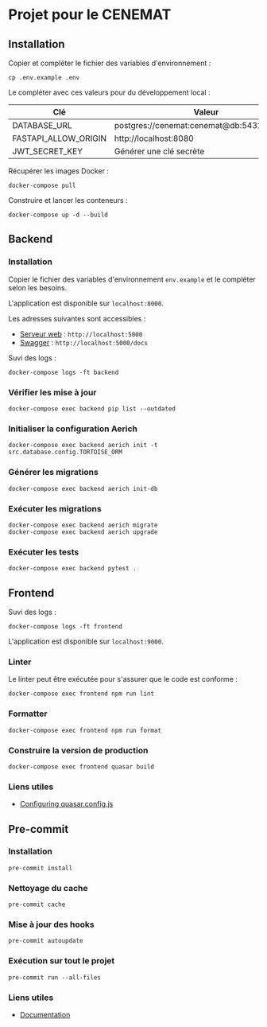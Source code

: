 # Projet pour le CENEMAT

## Installation

Copier et compléter le fichier des variables d'environnement :

```shell
cp .env.example .env
```

Le compléter avec ces valeurs pour du développement local :

Clé | Valeur
---|---
DATABASE_URL | postgres://cenemat:cenemat@db:5432/cenemat
FASTAPI_ALLOW_ORIGIN | http://localhost:8080
JWT_SECRET_KEY | Générer une clé secrète

Récupérer les images Docker :

```shell
docker-compose pull
```

Construire et lancer les conteneurs :

```shell
docker-compose up -d --build
```

## Backend

### Installation

Copier le fichier des variables d'environnement `env.example` et le compléter selon les besoins.

L'application est disponible sur `localhost:8000`.

Les adresses suivantes sont accessibles :

* [Serveur web](http://localhost:5000) : `http://localhost:5000`
* [Swagger](http://localhost:5000/docs) : `http://localhost:5000/docs`

Suvi des logs :

```shell
docker-compose logs -ft backend
```

### Vérifier les mise à jour

```shell
docker-compose exec backend pip list --outdated
```

### Initialiser la configuration Aerich

```shell
docker-compose exec backend aerich init -t src.database.config.TORTOISE_ORM
```

### Générer les migrations

```shell
docker-compose exec backend aerich init-db
```

### Exécuter les migrations

```shell
docker-compose exec backend aerich migrate
docker-compose exec backend aerich upgrade
```

### Exécuter les tests

```shell
docker-compose exec backend pytest .
```

## Frontend

Suvi des logs :

```shell
docker-compose logs -ft frontend
```

L'application est disponible sur `localhost:9000`.

### Linter

Le linter peut être exécutée pour s'assurer que le code est conforme :

```shell
docker-compose exec frontend npm run lint
```

### Formatter

```shell
docker-compose exec frontend npm run format
```

### Construire la version de production

```shell
docker-compose exec frontend quasar build
```

### Liens utiles

* [Configuring quasar.config.js](https://v2.quasar.dev/quasar-cli-vite/quasar-config-js)

## Pre-commit

### Installation

```shell
pre-commit install
```

### Nettoyage du cache

```shell
pre-commit cache
```

### Mise à jour des hooks

```shell
pre-commit autoupdate
```

### Exécution sur tout le projet

```shell
pre-commit run --all-files
```

### Liens utiles

* [Documentation](https://pre-commit.com)
